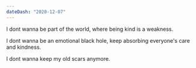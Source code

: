 ```yaml
---
dateDash: "2020-12-07"
---
```


I dont wanna be part of the world, where being kind is a weakness.

I dont wanna be an emotional black hole, keep absorbing everyone's care and kindness.

I dont wanna keep my old scars anymore. 
